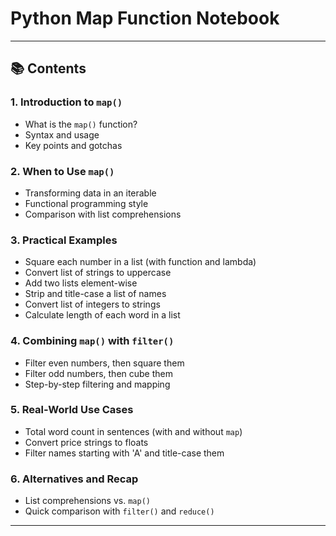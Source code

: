 # Python Map Function Notebook

---

## 📚 Contents

### 1. Introduction to `map()`
- What is the `map()` function?
- Syntax and usage
- Key points and gotchas

### 2. When to Use `map()`
- Transforming data in an iterable
- Functional programming style
- Comparison with list comprehensions

### 3. Practical Examples
- Square each number in a list (with function and lambda)
- Convert list of strings to uppercase
- Add two lists element-wise
- Strip and title-case a list of names
- Convert list of integers to strings
- Calculate length of each word in a list

### 4. Combining `map()` with `filter()`
- Filter even numbers, then square them
- Filter odd numbers, then cube them
- Step-by-step filtering and mapping

### 5. Real-World Use Cases
- Total word count in sentences (with and without `map`)
- Convert price strings to floats
- Filter names starting with 'A' and title-case them

### 6. Alternatives and Recap
- List comprehensions vs. `map()`
- Quick comparison with `filter()` and `reduce()`

---